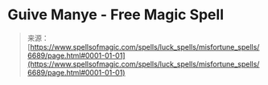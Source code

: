<!--yml
category: 未分类
date: 2024-06-12 18:41:24
-->

# Guive Manye - Free Magic Spell

> 来源：[https://www.spellsofmagic.com/spells/luck_spells/misfortune_spells/6689/page.html#0001-01-01](https://www.spellsofmagic.com/spells/luck_spells/misfortune_spells/6689/page.html#0001-01-01)